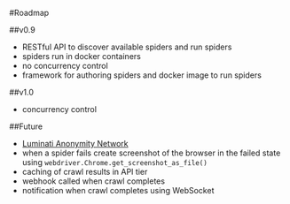 #Roadmap

##v0.9
* RESTful API to discover available spiders and run spiders
* spiders run in docker containers
* no concurrency control
* framework for authoring spiders and docker image to run spiders

##v1.0
* concurrency control

##Future
* [Luminati Anonymity Network](http://luminati.io)
* when a spider fails create screenshot of the browser in
the failed state using ```webdriver.Chrome.get_screenshot_as_file()```
* caching of crawl results in API tier
* webhook called when crawl completes
* notification when crawl completes using WebSocket
